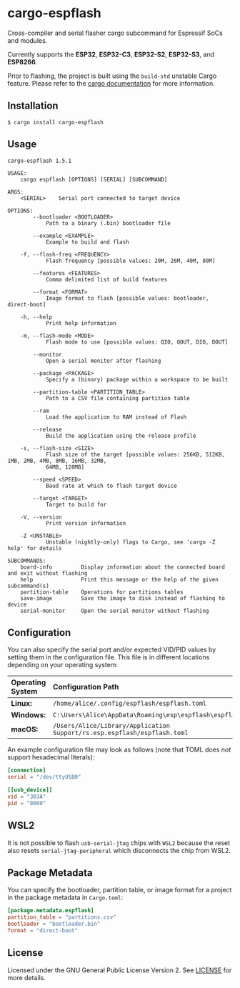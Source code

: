 # cargo-espflash

Cross-compiler and serial flasher cargo subcommand for Espressif SoCs and modules.

Currently supports the **ESP32**, **ESP32-C3**, **ESP32-S2**, **ESP32-S3**, and **ESP8266**.

Prior to flashing, the project is built using the `build-std` unstable Cargo feature. Please refer to the [cargo documentation](https://doc.rust-lang.org/cargo/reference/unstable.html#build-std) for more information.

## Installation

```shell
$ cargo install cargo-espflash
```

## Usage

```text
cargo-espflash 1.5.1

USAGE:
    cargo espflash [OPTIONS] [SERIAL] [SUBCOMMAND]

ARGS:
    <SERIAL>    Serial port connected to target device

OPTIONS:
        --bootloader <BOOTLOADER>
            Path to a binary (.bin) bootloader file

        --example <EXAMPLE>
            Example to build and flash

    -f, --flash-freq <FREQUENCY>
            Flash frequency [possible values: 20M, 26M, 40M, 80M]

        --features <FEATURES>
            Comma delimited list of build features

        --format <FORMAT>
            Image format to flash [possible values: bootloader, direct-boot]

    -h, --help
            Print help information

    -m, --flash-mode <MODE>
            Flash mode to use [possible values: QIO, QOUT, DIO, DOUT]

        --monitor
            Open a serial monitor after flashing

        --package <PACKAGE>
            Specify a (binary) package within a workspace to be built

        --partition-table <PARTITION_TABLE>
            Path to a CSV file containing partition table

        --ram
            Load the application to RAM instead of Flash

        --release
            Build the application using the release profile

    -s, --flash-size <SIZE>
            Flash size of the target [possible values: 256KB, 512KB, 1MB, 2MB, 4MB, 8MB, 16MB, 32MB,
            64MB, 128MB]

        --speed <SPEED>
            Baud rate at which to flash target device

        --target <TARGET>
            Target to build for

    -V, --version
            Print version information

    -Z <UNSTABLE>
            Unstable (nightly-only) flags to Cargo, see 'cargo -Z help' for details

SUBCOMMANDS:
    board-info         Display information about the connected board and exit without flashing
    help               Print this message or the help of the given subcommand(s)
    partition-table    Operations for partitions tables
    save-image         Save the image to disk instead of flashing to device
    serial-monitor     Open the serial monitor without flashing
```

## Configuration

You can also specify the serial port and/or expected VID/PID values by setting them in the configuration file. This file is in different locations depending on your operating system:

| Operating System | Configuration Path                                                       |
| :--------------- | :----------------------------------------------------------------------- |
| **Linux:**       | `/home/alice/.config/espflash/espflash.toml`                             |
| **Windows:**     | `C:\Users\Alice\AppData\Roaming\esp\espflash\espflash.toml`              |
| **macOS:**       | `/Users/Alice/Library/Application Support/rs.esp.espflash/espflash.toml` |

An example configuration file may look as follows (note that TOML does _not_ support hexadecimal literals):

```toml
[connection]
serial = "/dev/ttyUSB0"

[[usb_device]]
vid = "303A"
pid = "8000"
```

## WSL2
It is not possible to flash `usb-serial-jtag` chips with `WSL2` because the reset also resets `serial-jtag-peripheral` which disconnects the chip from WSL2.

## Package Metadata

You can specify the bootloader, partition table, or image format for a project in the package metadata in `Cargo.toml`:

```toml
[package.metadata.espflash]
partition_table = "partitions.csv"
bootloader = "bootloader.bin"
format = "direct-boot"
```

## License

Licensed under the GNU General Public License Version 2. See [LICENSE](LICENSE) for more details.
